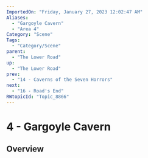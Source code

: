 ```yaml
---
ImportedOn: "Friday, January 27, 2023 12:02:47 AM"
Aliases:
  - "Gargoyle Cavern"
  - "Area 4"
Category: "Scene"
Tags:
  - "Category/Scene"
parent:
  - "The Lower Road"
up:
  - "The Lower Road"
prev:
  - "14 - Caverns of the Seven Horrors"
next:
  - "16 - Road's End"
RWtopicId: "Topic_8866"
---
```

# 4 - Gargoyle Cavern
## Overview
